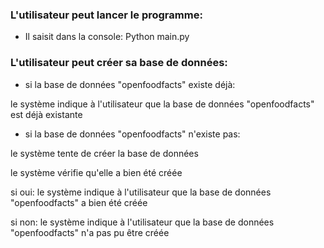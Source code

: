 ### L'utilisateur peut lancer le programme:
* Il saisit dans la console: Python main.py

### L'utilisateur peut créer sa base de données:
* si la base de données "openfoodfacts" existe déjà:

le système indique à l'utilisateur que la base de données "openfoodfacts" est déjà existante

* si la base de données "openfoodfacts" n'existe pas:

le système tente de créer la base de données

le système vérifie qu'elle a bien été créée

si oui: le système indique à l'utilisateur que la base de données "openfoodfacts" a bien été créée

si non: le système indique à l'utilisateur que la base de données "openfoodfacts" n'a pas pu être créée


